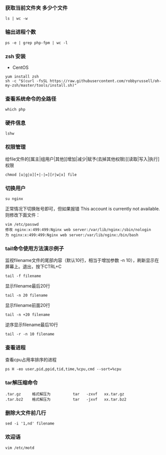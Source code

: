 ### 获取当前文件夹 多少个文件
~~~
ls | wc -w
~~~

### 输出进程个数
~~~
ps -e | grep php-fpm | wc -l
~~~

### zsh 安装
* CentOS
~~~
yum install zsh
sh -c "$(curl -fsSL https://raw.githubusercontent.com/robbyrussell/oh-my-zsh/master/tools/install.sh)"
~~~

### 查看系统命令的全路径
~~~
which php
~~~

### 硬件信息
~~~
lshw
~~~

### 权限管理
给file文件的[属主|组用户|其他][增加|减少|赋予(去掉其他权限)][读取|写入|执行]权限
~~~
chmod [u|g|o][+|-|=][r|w|x] file
~~~

### 切换用户
~~~
su nginx
~~~
正常情况下切换账号即可，但如果报错 This account is currently not available.则修改下面文件：
~~~
vim /etc/passwd
修改 nginx:x:499:499:Nginx web server:/var/lib/nginx:/sbin/nologin
为 nginx:x:499:499:Nginx web server:/var/lib/nginx:/bin/bash
~~~

### tail命令使用方法演示例子
监视filename文件的尾部内容（默认10行，相当于增加参数 -n 10），刷新显示在屏幕上。退出，按下CTRL+C
~~~
tail -f filename
~~~

显示filename最后20行
~~~
tail -n 20 filename
~~~

显示filename前面20行
~~~
tail -n +20 filename
~~~

逆序显示filename最后10行
~~~
tail -r -n 10 filename
~~~

### 查看进程
查看cpu占用率排序的进程
~~~
ps H -eo user,pid,ppid,tid,time,%cpu,cmd --sort=%cpu
~~~

### tar解压缩命令
~~~
.tar.gz     格式解压为          tar   -zxvf   xx.tar.gz
.tar.bz2    格式解压为          tar   -jxvf   xx.tar.bz2
~~~

### 删除大文件前几行
~~~
sed -i '1,nd' filename
~~~

### 欢迎语
~~~
vim /etc/motd
~~~